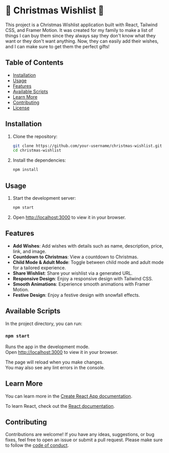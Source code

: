 # 🎄 Christmas Wishlist 🎁

This project is a Christmas Wishlist application built with React, Tailwind CSS, and Framer Motion. It was created for my family to make a list of things I can buy them since they always say they don't know what they want or they don't want anything. Now, they can easily add their wishes, and I can make sure to get them the perfect gifts!

## Table of Contents

- [Installation](#installation)
- [Usage](#usage)
- [Features](#features)
- [Available Scripts](#available-scripts)
- [Learn More](#learn-more)
- [Contributing](#contributing)
- [License](#license)

## Installation

1. Clone the repository:
    ```sh
    git clone https://github.com/your-username/christmas-wishlist.git
    cd christmas-wishlist
    ```

2. Install the dependencies:
    ```sh
    npm install
    ```

## Usage

1. Start the development server:
    ```sh
    npm start
    ```

2. Open [http://localhost:3000](http://localhost:3000) to view it in your browser.

## Features

- **Add Wishes**: Add wishes with details such as name, description, price, link, and image.
- **Countdown to Christmas**: View a countdown to Christmas.
- **Child Mode & Adult Mode**: Toggle between child mode and adult mode for a tailored experience.
- **Share Wishlist**: Share your wishlist via a generated URL.
- **Responsive Design**: Enjoy a responsive design with Tailwind CSS.
- **Smooth Animations**: Experience smooth animations with Framer Motion.
- **Festive Design**: Enjoy a festive design with snowfall effects.

## Available Scripts

In the project directory, you can run:

### `npm start`

Runs the app in the development mode.\
Open [http://localhost:3000](http://localhost:3000) to view it in your browser.

The page will reload when you make changes.\
You may also see any lint errors in the console.

## Learn More

You can learn more in the [Create React App documentation](https://facebook.github.io/create-react-app/docs/getting-started).

To learn React, check out the [React documentation](https://reactjs.org/).

## Contributing

Contributions are welcome! If you have any ideas, suggestions, or bug fixes, feel free to open an issue or submit a pull request. Please make sure to follow the [code of conduct](CODE_OF_CONDUCT.md).
